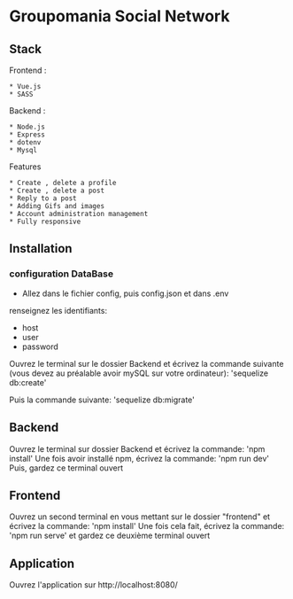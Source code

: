 # Groupomania Social Network

## Stack

Frontend :

    * Vue.js
    * SASS

Backend :

    * Node.js
    * Express
    * dotenv
    * Mysql

Features

    * Create , delete a profile
    * Create , delete a post
    * Reply to a post
    * Adding Gifs and images
    * Account administration management
    * Fully responsive

##  Installation
### configuration DataBase

* Allez dans le fichier config, puis config.json et dans .env


renseignez les identifiants:
* host
* user
* password


Ouvrez le terminal sur le dossier Backend et écrivez la commande suivante (vous devez au préalable avoir mySQL sur votre ordinateur):
'sequelize db:create'


Puis la commande suivante:
'sequelize db:migrate'


## Backend


Ouvrez le terminal sur dossier Backend et écrivez la commande:
'npm install'
Une fois avoir installé npm, écrivez la commande:
'npm run dev'
Puis, gardez ce terminal ouvert


## Frontend


Ouvrez un second terminal en vous mettant sur le dossier "frontend" et écrivez la commande:
'npm install'
Une fois cela fait, écrivez la commande:
'npm run serve'
et gardez ce deuxième terminal ouvert


## Application

Ouvrez l'application sur http://localhost:8080/
